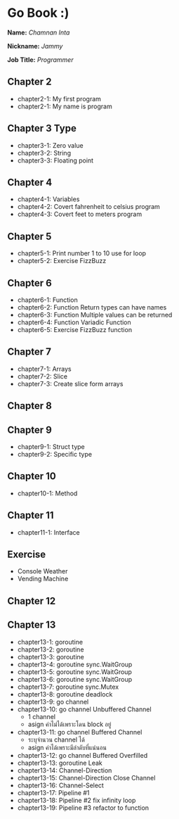 # Go Book :)

**Name:** *Chamnan Inta*

**Nickname:** *Jammy*

**Job Title:** *Programmer*

## Chapter 2
* chapter2-1: My first program
* chapter2-1: My name is program

## Chapter 3 Type
* chapter3-1: Zero value
* chapter3-2: String
* chapter3-3: Floating point

## Chapter 4
* chapter4-1: Variables
* chapter4-2: Covert fahrenheit to celsius program
* chapter4-3: Covert feet to meters program

## Chapter 5
* chapter5-1: Print number 1 to 10 use for loop
* chapter5-2: Exercise FizzBuzz

## Chapter 6
* chapter6-1: Function
* chapter6-2: Function Return types can have names
* chapter6-3: Function Multiple values can be returned
* chapter6-4: Function Variadic Function
* chapter6-5: Exercise FizzBuzz function 

## Chapter 7
* chapter7-1: Arrays
* chapter7-2: Slice
* chapter7-3: Create slice form arrays

## Chapter 8

## Chapter 9
* chapter9-1: Struct type
* chapter9-2: Specific type

## Chapter 10
* chapter10-1: Method

## Chapter 11
* chapter11-1: Interface

## Exercise
* Console Weather
* Vending Machine

## Chapter 12

## Chapter 13
* chapter13-1: goroutine
* chapter13-2: goroutine
* chapter13-3: goroutine
* chapter13-4: goroutine sync.WaitGroup
* chapter13-5: goroutine sync.WaitGroup
* chapter13-6: goroutine sync.WaitGroup
* chapter13-7: goroutine sync.Mutex
* chapter13-8: goroutine deadlock
* chapter13-9: go channel
* chapter13-10: go channel Unbuffered Channel
  * 1 channel
  * asign ค่าไม่ได้เพราะโดน block อยู่
* chapter13-11: go channel Buffered Channel
  * ระบุจำนวน channel ได้
  * asign ค่าได้เพราะมีลำดับที่แน่นอน
* chapter13-12: go channel Buffered Overfilled
* chapter13-13: goroutine Leak
* chapter13-14: Channel-Direction
* chapter13-15: Channel-Direction Close Channel
* chapter13-16: Channel-Select
* chapter13-17: Pipeline #1
* chapter13-18: Pipeline #2 fix infinity loop
* chapter13-19: Pipeline #3 refactor to function